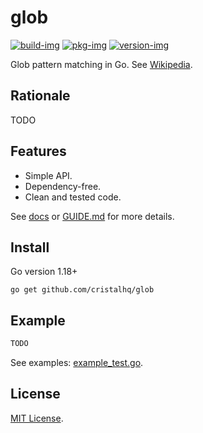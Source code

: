 # glob

[![build-img]][build-url]
[![pkg-img]][pkg-url]
[![version-img]][version-url]

Glob pattern matching in Go. See [Wikipedia](https://en.wikipedia.org/wiki/Glob_(programming)).

## Rationale

TODO

## Features

* Simple API.
* Dependency-free.
* Clean and tested code.

See [docs][pkg-url] or [GUIDE.md](GUIDE.md) for more details.

## Install

Go version 1.18+

```
go get github.com/cristalhq/glob
```

## Example

```go
TODO
```

See examples: [example_test.go](example_test.go).

## License

[MIT License](LICENSE).

[build-img]: https://github.com/cristalhq/glob/workflows/build/badge.svg
[build-url]: https://github.com/cristalhq/glob/actions
[pkg-img]: https://pkg.go.dev/badge/cristalhq/glob
[pkg-url]: https://pkg.go.dev/github.com/cristalhq/glob
[version-img]: https://img.shields.io/github/v/release/cristalhq/glob
[version-url]: https://github.com/cristalhq/glob/releases
